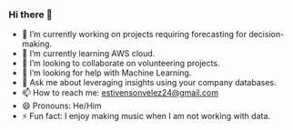 ### Hi there 👋

- 🔭 I’m currently working on projects requiring forecasting for decision-making. 
- 🌱 I’m currently learning AWS cloud. 
- 👯 I’m looking to collaborate on volunteering projects. 
- 🤔 I’m looking for help with Machine Learning. 
- 💬 Ask me about leveraging insights using your company databases. 
- 📫 How to reach me: estivensonvelez24@gmail.com
- 😄 Pronouns: He/Him
- ⚡ Fun fact: I enjoy making music when I am not working with data. 
<!--
**Stevevelez/Stevevelez** is a ✨ _special_ ✨ repository because its `README.md` (this file) appears on your GitHub profile.

-->
